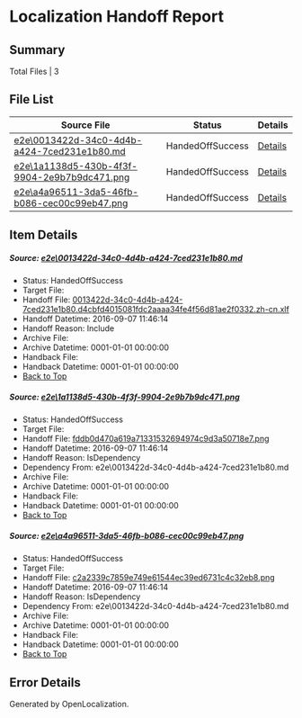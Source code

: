 # <a name='report-top'></a> Localization Handoff Report

## Summary
 Total Files | 3

## File List
 Source File | Status | Details 
 ----------- | ------ | ------- 
 [e2e\0013422d-34c0-4d4b-a424-7ced231e1b80.md](https://github.com/OpenLocalizationTestOrg/ol-test0/blob/d4c37ba575f10ab02bd6bb81ebf1de62616ea4c9/e2e/0013422d-34c0-4d4b-a424-7ced231e1b80.md) | HandedOffSuccess | [Details](#bcccd1a0858a9532bc214fb6cc2c4fd9c86d00441)
 [e2e\1a1138d5-430b-4f3f-9904-2e9b7b9dc471.png](https://github.com/OpenLocalizationTestOrg/ol-test0/blob/d4c37ba575f10ab02bd6bb81ebf1de62616ea4c9/e2e/1a1138d5-430b-4f3f-9904-2e9b7b9dc471.png) | HandedOffSuccess | [Details](#fddb0d470a619a71331532694974c9d3a50718e72)
 [e2e\a4a96511-3da5-46fb-b086-cec00c99eb47.png](https://github.com/OpenLocalizationTestOrg/ol-test0/blob/d4c37ba575f10ab02bd6bb81ebf1de62616ea4c9/e2e/a4a96511-3da5-46fb-b086-cec00c99eb47.png) | HandedOffSuccess | [Details](#c2a2339c7859e749e61544ec39ed6731c4c32eb83)

## Item Details
##### <a name='bcccd1a0858a9532bc214fb6cc2c4fd9c86d00441'></a> Source: [e2e\0013422d-34c0-4d4b-a424-7ced231e1b80.md](https://github.com/OpenLocalizationTestOrg/ol-test0/blob/d4c37ba575f10ab02bd6bb81ebf1de62616ea4c9/e2e/0013422d-34c0-4d4b-a424-7ced231e1b80.md)
* Status: HandedOffSuccess
* Target File: 
* Handoff File: [0013422d-34c0-4d4b-a424-7ced231e1b80.d4cbfd4015081fdc2aaaa34fe4f56d81ae2f0332.zh-cn.xlf](https://github.com/OpenLocalizationTestOrg/ol-test0-handoff/blob/a2fe13506777ecb651778b4ab7058287955d5bd9/ol-handoff/OpenLocalizationTestOrg/ol-test0-zhcn/yuwzho/ht/0013422d-34c0-4d4b-a424-7ced231e1b80.d4cbfd4015081fdc2aaaa34fe4f56d81ae2f0332.zh-cn.xlf)
* Handoff Datetime: 2016-09-07 11:46:14
* Handoff Reason: Include
* Archive File: 
* Archive Datetime: 0001-01-01 00:00:00
* Handback File: 
* Handback Datetime: 0001-01-01 00:00:00
* [Back to Top](#report-top)

##### <a name='fddb0d470a619a71331532694974c9d3a50718e72'></a> Source: [e2e\1a1138d5-430b-4f3f-9904-2e9b7b9dc471.png](https://github.com/OpenLocalizationTestOrg/ol-test0/blob/d4c37ba575f10ab02bd6bb81ebf1de62616ea4c9/e2e/1a1138d5-430b-4f3f-9904-2e9b7b9dc471.png)
* Status: HandedOffSuccess
* Target File: 
* Handoff File: [fddb0d470a619a71331532694974c9d3a50718e7.png](https://github.com/OpenLocalizationTestOrg/ol-test0-handoff/blob/a2fe13506777ecb651778b4ab7058287955d5bd9/ol-handoff/OpenLocalizationTestOrg/ol-test0-zhcn/yuwzho/ht/fddb0d470a619a71331532694974c9d3a50718e7.png)
* Handoff Datetime: 2016-09-07 11:46:14
* Handoff Reason: IsDependency
* Dependency From: e2e\0013422d-34c0-4d4b-a424-7ced231e1b80.md
* Archive File: 
* Archive Datetime: 0001-01-01 00:00:00
* Handback File: 
* Handback Datetime: 0001-01-01 00:00:00
* [Back to Top](#report-top)

##### <a name='c2a2339c7859e749e61544ec39ed6731c4c32eb83'></a> Source: [e2e\a4a96511-3da5-46fb-b086-cec00c99eb47.png](https://github.com/OpenLocalizationTestOrg/ol-test0/blob/d4c37ba575f10ab02bd6bb81ebf1de62616ea4c9/e2e/a4a96511-3da5-46fb-b086-cec00c99eb47.png)
* Status: HandedOffSuccess
* Target File: 
* Handoff File: [c2a2339c7859e749e61544ec39ed6731c4c32eb8.png](https://github.com/OpenLocalizationTestOrg/ol-test0-handoff/blob/a2fe13506777ecb651778b4ab7058287955d5bd9/ol-handoff/OpenLocalizationTestOrg/ol-test0-zhcn/yuwzho/ht/c2a2339c7859e749e61544ec39ed6731c4c32eb8.png)
* Handoff Datetime: 2016-09-07 11:46:14
* Handoff Reason: IsDependency
* Dependency From: e2e\0013422d-34c0-4d4b-a424-7ced231e1b80.md
* Archive File: 
* Archive Datetime: 0001-01-01 00:00:00
* Handback File: 
* Handback Datetime: 0001-01-01 00:00:00
* [Back to Top](#report-top)


## Error Details

Generated by OpenLocalization.
